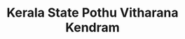 ---
title: "Kerala State Pothu Vitharana Kendram"
url: /thiruvananthapuram/kerala-state-pothu-vitharana-kendram/
shop: shop
---